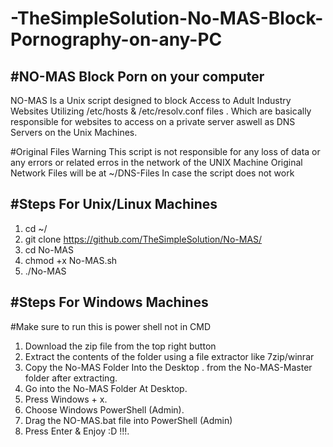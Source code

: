 # -TheSimpleSolution-No-MAS-Block-Pornography-on-any-PC

#NO-MAS Block Porn on your computer 
---------
NO-MAS Is a Unix script designed to block Access to Adult Industry Websites Utilizing /etc/hosts & /etc/resolv.conf files .
Which are basically responsible for websites to access on a private server aswell as DNS Servers on the Unix Machines.


#Original Files Warning 
This script is not responsible for any loss of data or any errors or related erros in the network of the UNIX Machine
Original Network Files will be at ~/DNS-Files In case the script does not work 


#Steps For Unix/Linux Machines 
-------------------------------------------------

1. cd ~/ 
2. git clone https://github.com/TheSimpleSolution/No-MAS/
3. cd No-MAS
3. chmod +x No-MAS.sh
4. ./No-MAS

#Steps For Windows Machines 
-------------------------------------------------
#Make sure to run this is power shell not in CMD

1.  Download the zip file from the top right button
2.  Extract the contents of the folder using a file extractor like 7zip/winrar
3.  Copy the No-MAS Folder Into the Desktop . from the No-MAS-Master folder after extracting.
3.  Go into the No-MAS Folder At Desktop.
4.  Press Windows + x.
5.  Choose Windows PowerShell (Admin).
6.  Drag the NO-MAS.bat file into PowerShell (Admin)
7.  Press Enter & Enjoy :D !!!. 
